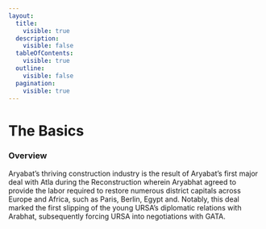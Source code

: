 ```yaml
---
layout:
  title:
    visible: true
  description:
    visible: false
  tableOfContents:
    visible: true
  outline:
    visible: false
  pagination:
    visible: true
---
```


# The Basics

### Overview

Aryabat’s thriving construction industry is the result of Aryabat’s first major deal with Atla during the Reconstruction wherein Aryabhat agreed to provide the labor required to restore numerous district capitals across Europe and Africa, such as Paris, Berlin, Egypt and. Notably, this deal marked the first slipping of the young URSA’s diplomatic relations with Arabhat, subsequently forcing URSA into negotiations with GATA.
